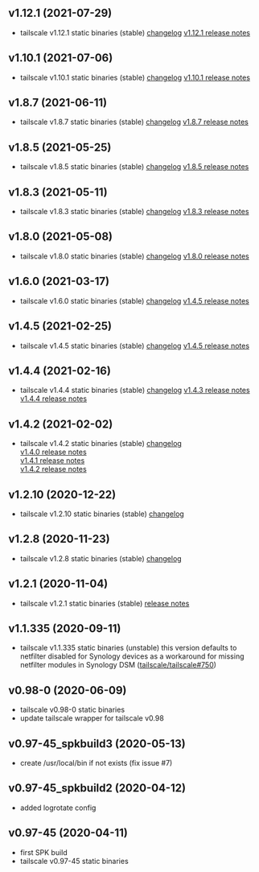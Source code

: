 ## v1.12.1 (2021-07-29)
- tailscale v1.12.1 static binaries (stable)
  [changelog](https://github.com/tailscale/tailscale/compare/v1.10.1...v1.12.1)
  [v1.12.1 release notes](https://github.com/tailscale/tailscale/releases/tag/v1.12.1)

## v1.10.1 (2021-07-06)
- tailscale v1.10.1 static binaries (stable)
  [changelog](https://github.com/tailscale/tailscale/compare/v1.8.7...v1.10.1)
  [v1.10.1 release notes](https://github.com/tailscale/tailscale/releases/tag/v1.10.1)

## v1.8.7 (2021-06-11)
- tailscale v1.8.7 static binaries (stable)
  [changelog](https://github.com/tailscale/tailscale/compare/v1.8.5...v1.8.7)
  [v1.8.7 release notes](https://github.com/tailscale/tailscale/releases/tag/v1.8.7)

## v1.8.5 (2021-05-25)
- tailscale v1.8.5 static binaries (stable)
  [changelog](https://github.com/tailscale/tailscale/compare/v1.8.3...v1.8.5)
  [v1.8.5 release notes](https://github.com/tailscale/tailscale/releases/tag/v1.8.5)

## v1.8.3 (2021-05-11)
- tailscale v1.8.3 static binaries (stable)
  [changelog](https://github.com/tailscale/tailscale/compare/v1.8.0...v1.8.3)
  [v1.8.3 release notes](https://github.com/tailscale/tailscale/releases/tag/v1.8.3)

## v1.8.0 (2021-05-08)
- tailscale v1.8.0 static binaries (stable)
  [changelog](https://github.com/tailscale/tailscale/compare/v1.6.0...v1.8.0)
  [v1.8.0 release notes](https://github.com/tailscale/tailscale/releases/tag/v1.8.0)

## v1.6.0 (2021-03-17)
- tailscale v1.6.0 static binaries (stable)
  [changelog](https://github.com/tailscale/tailscale/compare/v1.4.5...v1.6.0)
  [v1.4.5 release notes](https://github.com/tailscale/tailscale/releases/tag/v1.6.0)


## v1.4.5 (2021-02-25)
- tailscale v1.4.5 static binaries (stable)
  [changelog](https://github.com/tailscale/tailscale/compare/v1.4.4...v1.4.5)
  [v1.4.5 release notes](https://github.com/tailscale/tailscale/releases/tag/v1.4.5)

## v1.4.4 (2021-02-16)
- tailscale v1.4.4 static binaries (stable)
  [changelog](https://github.com/tailscale/tailscale/compare/v1.4.2...v1.4.4)
  [v1.4.3 release notes](https://github.com/tailscale/tailscale/releases/tag/v1.4.3)
  [v1.4.4 release notes](https://github.com/tailscale/tailscale/releases/tag/v1.4.4)

## v1.4.2 (2021-02-02)
- tailscale v1.4.2 static binaries (stable)
  [changelog](https://github.com/tailscale/tailscale/compare/v1.2.10...v1.4.2)  
  [v1.4.0 release notes](https://github.com/tailscale/tailscale/releases/tag/v1.4.0)  
  [v1.4.1 release notes](https://github.com/tailscale/tailscale/releases/tag/v1.4.1)  
  [v1.4.2 release notes](https://github.com/tailscale/tailscale/releases/tag/v1.4.2)  

## v1.2.10 (2020-12-22)

- tailscale v1.2.10 static binaries (stable) 
  [changelog](https://github.com/tailscale/tailscale/compare/v1.2.8...v1.2.10)

## v1.2.8 (2020-11-23)

- tailscale v1.2.8 static binaries (stable) 
  [changelog](https://github.com/tailscale/tailscale/compare/v1.2.1...v1.2.8)

## v1.2.1 (2020-11-04)

- tailscale v1.2.1 static binaries (stable) 
  [release notes](https://github.com/tailscale/tailscale/releases/tag/v1.2.0)

## v1.1.335 (2020-09-11)

- tailscale v1.1.335 static binaries (unstable)
  this version defaults to netfilter disabled for Synology devices as a
  workaround for missing netfilter modules in Synology DSM ([tailscale/tailscale#750](https://github.com/tailscale/tailscale/pull/750))

## v0.98-0 (2020-06-09)

- tailscale v0.98-0 static binaries
- update tailscale wrapper for tailscale v0.98

## v0.97-45_spkbuild3 (2020-05-13)

- create /usr/local/bin if not exists (fix issue #7)

## v0.97-45_spkbuild2 (2020-04-12)

- added logrotate config

## v0.97-45 (2020-04-11)

- first SPK build
- tailscale v0.97-45 static binaries

